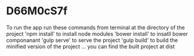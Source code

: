 # D66M0cS7f
To run the app run these commands from terminal at the directory of the project
'npm install' to install node modules
'bower install' to insatll bower componanant
'gulp serve' to serve the project
'gulp build' to build the minified version of the project ... you can find the built project at dist
